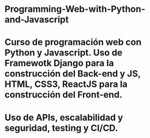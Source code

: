 # Programming-Web-with-Python-and-Javascript

# Curso de programación web con Python y Javascript. Uso de Framewotk Django para la construcción del Back-end y JS, HTML, CSS3, ReactJS para la construcción del Front-end.
# Uso de APIs, escalabilidad y seguridad, testing y CI/CD.
